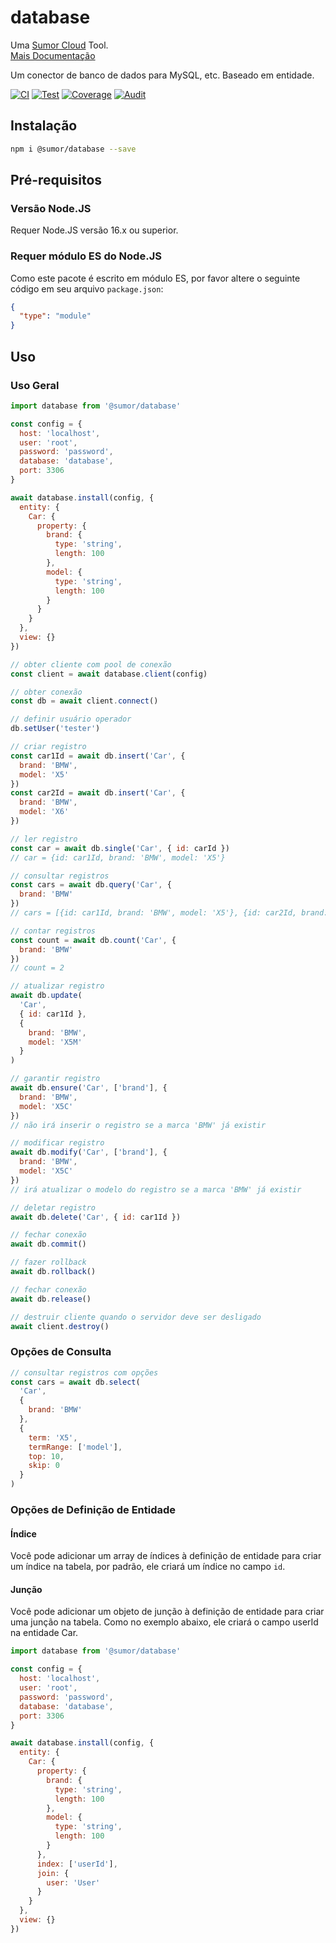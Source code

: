# database

Uma [Sumor Cloud](https://sumor.cloud) Tool.  
[Mais Documentação](https://sumor.cloud/database)

Um conector de banco de dados para MySQL, etc. Baseado em entidade.

[![CI](https://github.com/sumor-cloud/database/actions/workflows/ci.yml/badge.svg)](https://github.com/sumor-cloud/database/actions/workflows/ci.yml)
[![Test](https://github.com/sumor-cloud/database/actions/workflows/ut.yml/badge.svg)](https://github.com/sumor-cloud/database/actions/workflows/ut.yml)
[![Coverage](https://github.com/sumor-cloud/database/actions/workflows/coverage.yml/badge.svg)](https://github.com/sumor-cloud/database/actions/workflows/coverage.yml)
[![Audit](https://github.com/sumor-cloud/database/actions/workflows/audit.yml/badge.svg)](https://github.com/sumor-cloud/database/actions/workflows/audit.yml)

## Instalação

```bash
npm i @sumor/database --save
```

## Pré-requisitos

### Versão Node.JS

Requer Node.JS versão 16.x ou superior.

### Requer módulo ES do Node.JS

Como este pacote é escrito em módulo ES, por favor altere o seguinte código em seu arquivo `package.json`:

```json
{
  "type": "module"
}
```

## Uso

### Uso Geral

```js
import database from '@sumor/database'

const config = {
  host: 'localhost',
  user: 'root',
  password: 'password',
  database: 'database',
  port: 3306
}

await database.install(config, {
  entity: {
    Car: {
      property: {
        brand: {
          type: 'string',
          length: 100
        },
        model: {
          type: 'string',
          length: 100
        }
      }
    }
  },
  view: {}
})

// obter cliente com pool de conexão
const client = await database.client(config)

// obter conexão
const db = await client.connect()

// definir usuário operador
db.setUser('tester')

// criar registro
const car1Id = await db.insert('Car', {
  brand: 'BMW',
  model: 'X5'
})
const car2Id = await db.insert('Car', {
  brand: 'BMW',
  model: 'X6'
})

// ler registro
const car = await db.single('Car', { id: carId })
// car = {id: car1Id, brand: 'BMW', model: 'X5'}

// consultar registros
const cars = await db.query('Car', {
  brand: 'BMW'
})
// cars = [{id: car1Id, brand: 'BMW', model: 'X5'}, {id: car2Id, brand: 'BMW', model: 'X6'}]

// contar registros
const count = await db.count('Car', {
  brand: 'BMW'
})
// count = 2

// atualizar registro
await db.update(
  'Car',
  { id: car1Id },
  {
    brand: 'BMW',
    model: 'X5M'
  }
)

// garantir registro
await db.ensure('Car', ['brand'], {
  brand: 'BMW',
  model: 'X5C'
})
// não irá inserir o registro se a marca 'BMW' já existir

// modificar registro
await db.modify('Car', ['brand'], {
  brand: 'BMW',
  model: 'X5C'
})
// irá atualizar o modelo do registro se a marca 'BMW' já existir

// deletar registro
await db.delete('Car', { id: car1Id })

// fechar conexão
await db.commit()

// fazer rollback
await db.rollback()

// fechar conexão
await db.release()

// destruir cliente quando o servidor deve ser desligado
await client.destroy()
```

### Opções de Consulta

```js
// consultar registros com opções
const cars = await db.select(
  'Car',
  {
    brand: 'BMW'
  },
  {
    term: 'X5',
    termRange: ['model'],
    top: 10,
    skip: 0
  }
)
```

### Opções de Definição de Entidade

#### Índice

Você pode adicionar um array de índices à definição de entidade para criar um índice na tabela, por padrão, ele criará um índice no campo `id`.

#### Junção

Você pode adicionar um objeto de junção à definição de entidade para criar uma junção na tabela.
Como no exemplo abaixo, ele criará o campo userId na entidade Car.

```js
import database from '@sumor/database'

const config = {
  host: 'localhost',
  user: 'root',
  password: 'password',
  database: 'database',
  port: 3306
}

await database.install(config, {
  entity: {
    Car: {
      property: {
        brand: {
          type: 'string',
          length: 100
        },
        model: {
          type: 'string',
          length: 100
        }
      },
      index: ['userId'],
      join: {
        user: 'User'
      }
    }
  },
  view: {}
})
```
